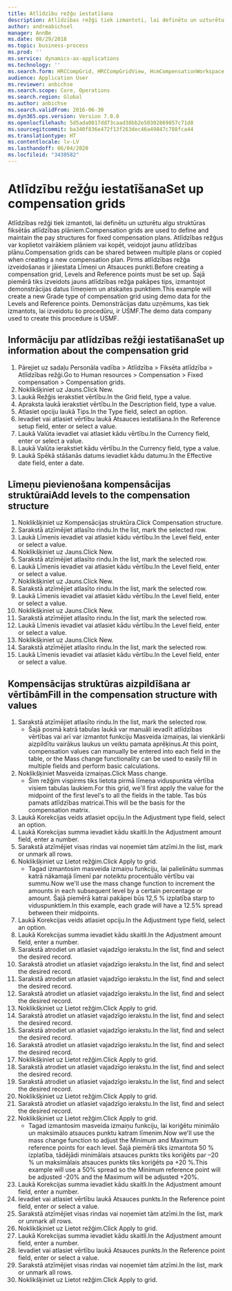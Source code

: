 ```yaml
---
title: Atlīdzību režģu iestatīšana
description: Atlīdzības režģi tiek izmantoti, lai definētu un uzturētu algu struktūras fiksētās atlīdzības plāniem.
author: andreabichsel
manager: AnnBe
ms.date: 08/29/2018
ms.topic: business-process
ms.prod: ''
ms.service: dynamics-ax-applications
ms.technology: ''
ms.search.form: HRCCompGrid, HRCCompGridView, HcmCompensationWorkspace
audience: Application User
ms.reviewer: anbichse
ms.search.scope: Core, Operations
ms.search.region: Global
ms.author: anbichse
ms.search.validFrom: 2016-06-30
ms.dyn365.ops.version: Version 7.0.0
ms.openlocfilehash: 5d5ada0817dd73caad38bb2e50302869857c71d8
ms.sourcegitcommit: ba340f836e472f13f263dec46a49847c788fca44
ms.translationtype: HT
ms.contentlocale: lv-LV
ms.lasthandoff: 06/04/2020
ms.locfileid: "3430582"
---
```

# <a name="set-up-compensation-grids"></a><span data-ttu-id="2b4d1-103">Atlīdzību režģu iestatīšana</span><span class="sxs-lookup"><span data-stu-id="2b4d1-103">Set up compensation grids</span></span>

<span data-ttu-id="2b4d1-104">Atlīdzības režģi tiek izmantoti, lai definētu un uzturētu algu struktūras fiksētās atlīdzības plāniem.</span><span class="sxs-lookup"><span data-stu-id="2b4d1-104">Compensation grids are used to define and maintain the pay structures for fixed compensation plans.</span></span> <span data-ttu-id="2b4d1-105">Atlīdzības režģus var koplietot vairākiem plāniem vai kopēt, veidojot jaunu atlīdzības plānu.</span><span class="sxs-lookup"><span data-stu-id="2b4d1-105">Compensation grids can be shared between multiple plans or copied when creating a new compensation plan.</span></span>  <span data-ttu-id="2b4d1-106">Pirms atlīdzības režģa izveidošanas ir jāiestata Līmeņi un Atsauces punkti.</span><span class="sxs-lookup"><span data-stu-id="2b4d1-106">Before creating a compensation grid, Levels and Reference points must be set up.</span></span> <span data-ttu-id="2b4d1-107">Šajā piemērā tiks izveidots jauns atlīdzības režģa pakāpes tips, izmantojot demonstrācijas datus līmeņiem un atskaites punktiem.</span><span class="sxs-lookup"><span data-stu-id="2b4d1-107">This example will create a new Grade type of compensation grid using demo data for the Levels and Reference points.</span></span> <span data-ttu-id="2b4d1-108">Demonstrācijas datu uzņēmums, kas tiek izmantots, lai izveidotu šo procedūru, ir USMF.</span><span class="sxs-lookup"><span data-stu-id="2b4d1-108">The demo data company used to create this procedure is USMF.</span></span>


## <a name="set-up-information-about-the-compensation-grid"></a><span data-ttu-id="2b4d1-109">Informāciju par atlīdzības režģi iestatīšana</span><span class="sxs-lookup"><span data-stu-id="2b4d1-109">Set up information about the compensation grid</span></span>
1. <span data-ttu-id="2b4d1-110">Pārejiet uz sadaļu Personāla vadība > Atlīdzība > Fiksēta atlīdzība > Atlīdzības režģi.</span><span class="sxs-lookup"><span data-stu-id="2b4d1-110">Go to Human resources > Compensation > Fixed compensation > Compensation grids.</span></span>
2. <span data-ttu-id="2b4d1-111">Noklikšķiniet uz Jauns.</span><span class="sxs-lookup"><span data-stu-id="2b4d1-111">Click New.</span></span>
3. <span data-ttu-id="2b4d1-112">Laukā Režģis ierakstiet vērtību.</span><span class="sxs-lookup"><span data-stu-id="2b4d1-112">In the Grid field, type a value.</span></span>
4. <span data-ttu-id="2b4d1-113">Apraksta laukā ierakstiet vērtību.</span><span class="sxs-lookup"><span data-stu-id="2b4d1-113">In the Description field, type a value.</span></span>
5. <span data-ttu-id="2b4d1-114">Atlasiet opciju laukā Tips.</span><span class="sxs-lookup"><span data-stu-id="2b4d1-114">In the Type field, select an option.</span></span>
6. <span data-ttu-id="2b4d1-115">Ievadiet vai atlasiet vērtību laukā Atsauces iestatīšana.</span><span class="sxs-lookup"><span data-stu-id="2b4d1-115">In the Reference setup field, enter or select a value.</span></span>
7. <span data-ttu-id="2b4d1-116">Laukā Valūta ievadiet vai atlasiet kādu vērtību.</span><span class="sxs-lookup"><span data-stu-id="2b4d1-116">In the Currency field, enter or select a value.</span></span>
8. <span data-ttu-id="2b4d1-117">Laukā Valūta ierakstiet kādu vērtību.</span><span class="sxs-lookup"><span data-stu-id="2b4d1-117">In the Currency field, type a value.</span></span>
9. <span data-ttu-id="2b4d1-118">Laukā Spēkā stāšanās datums ievadiet kādu datumu.</span><span class="sxs-lookup"><span data-stu-id="2b4d1-118">In the Effective date field, enter a date.</span></span>

## <a name="add-levels-to-the-compensation-structure"></a><span data-ttu-id="2b4d1-119">Līmeņu pievienošana kompensācijas struktūrai</span><span class="sxs-lookup"><span data-stu-id="2b4d1-119">Add levels to the compensation structure</span></span>
1. <span data-ttu-id="2b4d1-120">Noklikšķiniet uz Kompensācijas struktūra.</span><span class="sxs-lookup"><span data-stu-id="2b4d1-120">Click Compensation structure.</span></span>
2. <span data-ttu-id="2b4d1-121">Sarakstā atzīmējiet atlasīto rindu.</span><span class="sxs-lookup"><span data-stu-id="2b4d1-121">In the list, mark the selected row.</span></span>
3. <span data-ttu-id="2b4d1-122">Laukā Līmenis ievadiet vai atlasiet kādu vērtību.</span><span class="sxs-lookup"><span data-stu-id="2b4d1-122">In the Level field, enter or select a value.</span></span>
4. <span data-ttu-id="2b4d1-123">Noklikšķiniet uz Jauns.</span><span class="sxs-lookup"><span data-stu-id="2b4d1-123">Click New.</span></span>
5. <span data-ttu-id="2b4d1-124">Sarakstā atzīmējiet atlasīto rindu.</span><span class="sxs-lookup"><span data-stu-id="2b4d1-124">In the list, mark the selected row.</span></span>
6. <span data-ttu-id="2b4d1-125">Laukā Līmenis ievadiet vai atlasiet kādu vērtību.</span><span class="sxs-lookup"><span data-stu-id="2b4d1-125">In the Level field, enter or select a value.</span></span>
7. <span data-ttu-id="2b4d1-126">Noklikšķiniet uz Jauns.</span><span class="sxs-lookup"><span data-stu-id="2b4d1-126">Click New.</span></span>
8. <span data-ttu-id="2b4d1-127">Sarakstā atzīmējiet atlasīto rindu.</span><span class="sxs-lookup"><span data-stu-id="2b4d1-127">In the list, mark the selected row.</span></span>
9. <span data-ttu-id="2b4d1-128">Laukā Līmenis ievadiet vai atlasiet kādu vērtību.</span><span class="sxs-lookup"><span data-stu-id="2b4d1-128">In the Level field, enter or select a value.</span></span>
10. <span data-ttu-id="2b4d1-129">Noklikšķiniet uz Jauns.</span><span class="sxs-lookup"><span data-stu-id="2b4d1-129">Click New.</span></span>
11. <span data-ttu-id="2b4d1-130">Sarakstā atzīmējiet atlasīto rindu.</span><span class="sxs-lookup"><span data-stu-id="2b4d1-130">In the list, mark the selected row.</span></span>
12. <span data-ttu-id="2b4d1-131">Laukā Līmenis ievadiet vai atlasiet kādu vērtību.</span><span class="sxs-lookup"><span data-stu-id="2b4d1-131">In the Level field, enter or select a value.</span></span>
13. <span data-ttu-id="2b4d1-132">Noklikšķiniet uz Jauns.</span><span class="sxs-lookup"><span data-stu-id="2b4d1-132">Click New.</span></span>
14. <span data-ttu-id="2b4d1-133">Sarakstā atzīmējiet atlasīto rindu.</span><span class="sxs-lookup"><span data-stu-id="2b4d1-133">In the list, mark the selected row.</span></span>
15. <span data-ttu-id="2b4d1-134">Laukā Līmenis ievadiet vai atlasiet kādu vērtību.</span><span class="sxs-lookup"><span data-stu-id="2b4d1-134">In the Level field, enter or select a value.</span></span>

## <a name="fill-in-the-compensation-structure-with-values"></a><span data-ttu-id="2b4d1-135">Kompensācijas struktūras aizpildīšana ar vērtībām</span><span class="sxs-lookup"><span data-stu-id="2b4d1-135">Fill in the compensation structure with values</span></span>
1. <span data-ttu-id="2b4d1-136">Sarakstā atzīmējiet atlasīto rindu.</span><span class="sxs-lookup"><span data-stu-id="2b4d1-136">In the list, mark the selected row.</span></span>
    * <span data-ttu-id="2b4d1-137">Šajā posmā katrā tabulas laukā var manuāli ievadīt atlīdzības vērtības vai arī var izmantot funkciju Masveida izmaiņas, lai vienkārši aizpildītu vairākus laukus un veiktu pamata aprēķinus.</span><span class="sxs-lookup"><span data-stu-id="2b4d1-137">At this point, compensation values can manually be entered into each field in the table, or the Mass change functionality can be used to easily fill in multiple fields and perform basic calculations.</span></span>  
2. <span data-ttu-id="2b4d1-138">Noklikšķiniet Masveida izmaiņas.</span><span class="sxs-lookup"><span data-stu-id="2b4d1-138">Click Mass change.</span></span>
    * <span data-ttu-id="2b4d1-139">Šim režģim vispirms tiks lietota pirmā līmeņa viduspunkta vērtība visiem tabulas laukiem.</span><span class="sxs-lookup"><span data-stu-id="2b4d1-139">For this grid, we'll first apply the value for the midpoint of the first level's to all the fields in the table.</span></span> <span data-ttu-id="2b4d1-140">Tas būs pamats atlīdzības matricai.</span><span class="sxs-lookup"><span data-stu-id="2b4d1-140">This will be the basis for the compensation matrix.</span></span>  
3. <span data-ttu-id="2b4d1-141">Laukā Korekcijas veids atlasiet opciju.</span><span class="sxs-lookup"><span data-stu-id="2b4d1-141">In the Adjustment type field, select an option.</span></span>
4. <span data-ttu-id="2b4d1-142">Laukā Korekcijas summa ievadiet kādu skaitli.</span><span class="sxs-lookup"><span data-stu-id="2b4d1-142">In the Adjustment amount field, enter a number.</span></span>
5. <span data-ttu-id="2b4d1-143">Sarakstā atzīmējiet visas rindas vai noņemiet tām atzīmi.</span><span class="sxs-lookup"><span data-stu-id="2b4d1-143">In the list, mark or unmark all rows.</span></span>
6. <span data-ttu-id="2b4d1-144">Noklikšķiniet uz Lietot režģim.</span><span class="sxs-lookup"><span data-stu-id="2b4d1-144">Click Apply to grid.</span></span>
    * <span data-ttu-id="2b4d1-145">Tagad izmantosim masveida izmaiņu funkciju, lai palielinātu summas katrā nākamajā līmenī par noteiktu procentuālo vērtību vai summu.</span><span class="sxs-lookup"><span data-stu-id="2b4d1-145">Now we'll use the mass change function to increment the amounts in each subsequent level by a certain percentage or amount.</span></span> <span data-ttu-id="2b4d1-146">Šajā piemērā katrai pakāpei būs 12,5 % izplatība starp to viduspunktiem.</span><span class="sxs-lookup"><span data-stu-id="2b4d1-146">In this example, each grade will have a 12.5% spread between their midpoints.</span></span>  
7. <span data-ttu-id="2b4d1-147">Laukā Korekcijas veids atlasiet opciju.</span><span class="sxs-lookup"><span data-stu-id="2b4d1-147">In the Adjustment type field, select an option.</span></span>
8. <span data-ttu-id="2b4d1-148">Laukā Korekcijas summa ievadiet kādu skaitli.</span><span class="sxs-lookup"><span data-stu-id="2b4d1-148">In the Adjustment amount field, enter a number.</span></span>
9. <span data-ttu-id="2b4d1-149">Sarakstā atrodiet un atlasiet vajadzīgo ierakstu.</span><span class="sxs-lookup"><span data-stu-id="2b4d1-149">In the list, find and select the desired record.</span></span>
10. <span data-ttu-id="2b4d1-150">Sarakstā atrodiet un atlasiet vajadzīgo ierakstu.</span><span class="sxs-lookup"><span data-stu-id="2b4d1-150">In the list, find and select the desired record.</span></span>
11. <span data-ttu-id="2b4d1-151">Sarakstā atrodiet un atlasiet vajadzīgo ierakstu.</span><span class="sxs-lookup"><span data-stu-id="2b4d1-151">In the list, find and select the desired record.</span></span>
12. <span data-ttu-id="2b4d1-152">Sarakstā atrodiet un atlasiet vajadzīgo ierakstu.</span><span class="sxs-lookup"><span data-stu-id="2b4d1-152">In the list, find and select the desired record.</span></span>
13. <span data-ttu-id="2b4d1-153">Noklikšķiniet uz Lietot režģim.</span><span class="sxs-lookup"><span data-stu-id="2b4d1-153">Click Apply to grid.</span></span>
14. <span data-ttu-id="2b4d1-154">Sarakstā atrodiet un atlasiet vajadzīgo ierakstu.</span><span class="sxs-lookup"><span data-stu-id="2b4d1-154">In the list, find and select the desired record.</span></span>
15. <span data-ttu-id="2b4d1-155">Sarakstā atrodiet un atlasiet vajadzīgo ierakstu.</span><span class="sxs-lookup"><span data-stu-id="2b4d1-155">In the list, find and select the desired record.</span></span>
16. <span data-ttu-id="2b4d1-156">Sarakstā atrodiet un atlasiet vajadzīgo ierakstu.</span><span class="sxs-lookup"><span data-stu-id="2b4d1-156">In the list, find and select the desired record.</span></span>
17. <span data-ttu-id="2b4d1-157">Noklikšķiniet uz Lietot režģim.</span><span class="sxs-lookup"><span data-stu-id="2b4d1-157">Click Apply to grid.</span></span>
18. <span data-ttu-id="2b4d1-158">Sarakstā atrodiet un atlasiet vajadzīgo ierakstu.</span><span class="sxs-lookup"><span data-stu-id="2b4d1-158">In the list, find and select the desired record.</span></span>
19. <span data-ttu-id="2b4d1-159">Sarakstā atrodiet un atlasiet vajadzīgo ierakstu.</span><span class="sxs-lookup"><span data-stu-id="2b4d1-159">In the list, find and select the desired record.</span></span>
20. <span data-ttu-id="2b4d1-160">Noklikšķiniet uz Lietot režģim.</span><span class="sxs-lookup"><span data-stu-id="2b4d1-160">Click Apply to grid.</span></span>
21. <span data-ttu-id="2b4d1-161">Sarakstā atrodiet un atlasiet vajadzīgo ierakstu.</span><span class="sxs-lookup"><span data-stu-id="2b4d1-161">In the list, find and select the desired record.</span></span>
22. <span data-ttu-id="2b4d1-162">Noklikšķiniet uz Lietot režģim.</span><span class="sxs-lookup"><span data-stu-id="2b4d1-162">Click Apply to grid.</span></span>
    * <span data-ttu-id="2b4d1-163">Tagad izmantosim masveida izmaiņu funkciju, lai koriģētu minimālo un maksimālo atsauces punktu katram līmenim.</span><span class="sxs-lookup"><span data-stu-id="2b4d1-163">Now we'll use the mass change function to adjust the Minimum and Maximum reference points for each level.</span></span> <span data-ttu-id="2b4d1-164">Šajā piemērā tiks izmantota 50 % izplatība, tādējādi minimālais atsauces punkts tiks koriģēts par –20 % un maksimālais atsauces punkts tiks koriģēts pa +20 %.</span><span class="sxs-lookup"><span data-stu-id="2b4d1-164">This example will use a 50% spread so the Minimum reference point will be adjusted -20% and the Maximum will be adjusted +20%.</span></span>  
23. <span data-ttu-id="2b4d1-165">Laukā Korekcijas summa ievadiet kādu skaitli.</span><span class="sxs-lookup"><span data-stu-id="2b4d1-165">In the Adjustment amount field, enter a number.</span></span>
24. <span data-ttu-id="2b4d1-166">Ievadiet vai atlasiet vērtību laukā Atsauces punkts.</span><span class="sxs-lookup"><span data-stu-id="2b4d1-166">In the Reference point field, enter or select a value.</span></span>
25. <span data-ttu-id="2b4d1-167">Sarakstā atzīmējiet visas rindas vai noņemiet tām atzīmi.</span><span class="sxs-lookup"><span data-stu-id="2b4d1-167">In the list, mark or unmark all rows.</span></span>
26. <span data-ttu-id="2b4d1-168">Noklikšķiniet uz Lietot režģim.</span><span class="sxs-lookup"><span data-stu-id="2b4d1-168">Click Apply to grid.</span></span>
27. <span data-ttu-id="2b4d1-169">Laukā Korekcijas summa ievadiet kādu skaitli.</span><span class="sxs-lookup"><span data-stu-id="2b4d1-169">In the Adjustment amount field, enter a number.</span></span>
28. <span data-ttu-id="2b4d1-170">Ievadiet vai atlasiet vērtību laukā Atsauces punkts.</span><span class="sxs-lookup"><span data-stu-id="2b4d1-170">In the Reference point field, enter or select a value.</span></span>
29. <span data-ttu-id="2b4d1-171">Sarakstā atzīmējiet visas rindas vai noņemiet tām atzīmi.</span><span class="sxs-lookup"><span data-stu-id="2b4d1-171">In the list, mark or unmark all rows.</span></span>
30. <span data-ttu-id="2b4d1-172">Noklikšķiniet uz Lietot režģim.</span><span class="sxs-lookup"><span data-stu-id="2b4d1-172">Click Apply to grid.</span></span>

